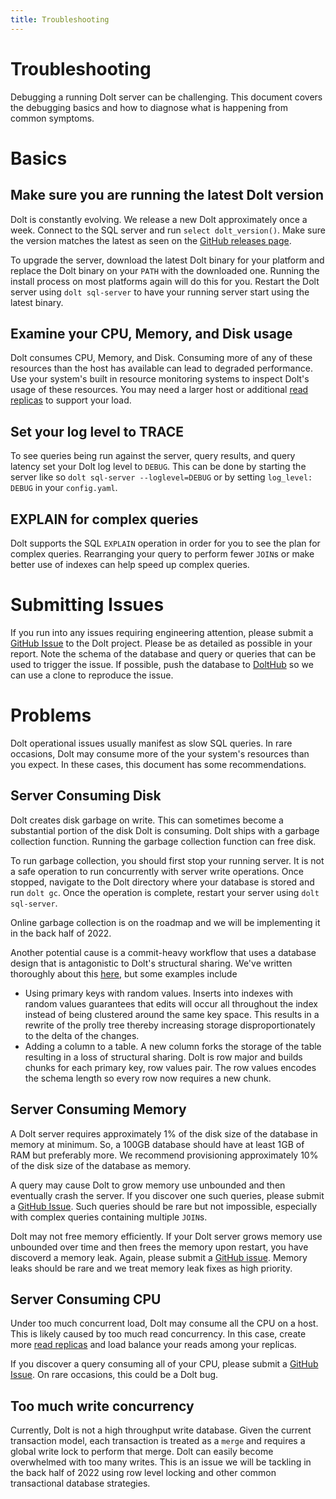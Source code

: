 ```yaml
---
title: Troubleshooting
---
```


# Troubleshooting

Debugging a running Dolt server can be challenging. This document covers the debugging basics and how to diagnose what is happening from common symptoms.

# Basics

## Make sure you are running the latest Dolt version

Dolt is constantly evolving. We release a new Dolt approximately once a week. Connect to the SQL server and run `select dolt_version()`. Make sure the version matches the latest as seen on the [GitHub releases page](https://github.com/dolthub/dolt/releases). 

To upgrade the server, download the latest Dolt binary for your platform and replace the Dolt binary on your `PATH` with the downloaded one. Running the install process on most platforms again will do this for you. Restart the Dolt server using `dolt sql-server` to have your running server start using the latest binary.

## Examine your CPU, Memory, and Disk usage

Dolt consumes CPU, Memory, and Disk. Consuming more of any of these resources than the host has available can lead to degraded performance. Use your system's built in resource monitoring systems to inspect Dolt's usage of these resources. You may need a larger host or additional [read replicas](./replication.md) to support your load.

## Set your log level to TRACE

To see queries being run against the server, query results, and query latency set your Dolt log level to `DEBUG`. This can be done by starting the server like so `dolt sql-server --loglevel=DEBUG` or by setting `log_level: DEBUG` in your `config.yaml`.

## EXPLAIN for complex queries

Dolt supports the SQL `EXPLAIN` operation in order for you to see the plan for complex queries. Rearranging your query to perform fewer `JOIN`s or make better use of indexes can help speed up complex queries.

# Submitting Issues

If you run into any issues requiring engineering attention, please submit a [GitHub Issue](https://github.com/dolthub/dolt/issues) to the Dolt project. Please be as detailed as possible in your report. Note the schema of the database and query or queries that can be used to trigger the issue.  If possible, push the database to [DoltHub](https://www.dolthub.com) so we can use a clone to reproduce the issue.

# Problems

Dolt operational issues usually manifest as slow SQL queries. In rare occasions, Dolt may consume more of the your system's resources than you expect. In these cases, this document has some recommendations.

## Server Consuming Disk

Dolt creates disk garbage on write. This can sometimes become a substantial portion of the disk Dolt is consuming. Dolt ships with a garbage collection function. Running the garbage collection function can free disk.

To run garbage collection, you should first stop your running server. It is not a safe operation to run concurrently with server write operations. Once stopped, navigate to the Dolt directory where your database is stored and run `dolt gc`. Once the operation is complete, restart your server using `dolt sql-server`.

Online garbage collection is on the roadmap and we will be implementing it in the back half of 2022.

Another potential cause is a commit-heavy workflow that uses a database design that is antagonistic to Dolt's structural sharing. We've written thoroughly about this [here](https://www.dolthub.com/blog/2020-05-13-dolt-commit-graph-and-structural-sharing/), but some examples include

* Using primary keys with random values. Inserts into indexes with random values guarantees that edits will occur all throughout the index instead of being clustered around the same key space. This results in a rewrite of the prolly tree thereby increasing storage disproportionately to the delta of
the changes.
* Adding a column to a table. A new column forks the storage of the table resulting in a loss of structural sharing. Dolt is row major and builds chunks for each primary key, row values pair. The row values encodes the schema length so every row now requires a new chunk.

## Server Consuming Memory

A Dolt server requires approximately 1% of the disk size of the database in memory at minimum. So, a 100GB database should have at least 1GB of RAM but preferably more. We recommend provisioning approximately 10% of the disk size of the database as memory.

A query may cause Dolt to grow memory use unbounded and then eventually crash the server. If you discover one such queries, please submit a [GitHub Issue](https://github.com/dolthub/dolt/issues). Such queries should be rare but not impossible, especially with complex queries containing multiple `JOIN`s.

Dolt may not free memory efficiently. If your Dolt server grows memory use unbounded over time and then frees the memory upon restart, you have discoverd a memory leak. Again, please submit a [GitHub issue](https://github.com/dolthub/dolt/issues). Memory leaks should be rare and we treat memory leak fixes as high priority.

## Server Consuming CPU

Under too much concurrent load, Dolt may consume all the CPU on a host. This is likely caused by too much read concurrency. In this case, create more [read replicas](./replication.md) and load balance your reads among your replicas.

If you discover a query consuming all of your CPU, please submit a [GitHub Issue](https://github.com/dolthub/dolt/issues). On rare occasions, this could be a Dolt bug.

## Too much write concurrency

Currently, Dolt is not a high throughput write database. Given the current transaction model, each transaction is treated as a `merge` and requires a global write lock to perform that merge. Dolt can easily become overwhelmed with too many writes. This is an issue we will be tackling in the back half of 2022 using row level locking and other common transactional database strategies.